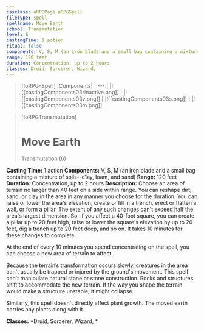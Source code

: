 ```yaml
---
cssclass: oRPGPage oRPGSpell
fileType: spell
spellname: Move_Earth
school: Transmutation
level: 6
castingTime: 1 action
ritual: false
components: V, S, M (an iron blade and a small bag containing a mixture of soils--c1ay, loam, and sand)
range: 120 feet
duration: Concentration, up to 2 hours
classes: Druid, Sorcerer, Wizard,
---
```

> [!oRPG-Spell]
> |Components|
> |:---:|
> |![[castingComponents03rinactive.png]] |
> |![[castingComponents03v.png]] |
> |![[castingComponents03s.png]] |
> |![[castingComponents03m.png]]|

> [!oRPGTransmutation]
>#  Move Earth
> Transmutation  (6)

**Casting Time:** 1 action
**Components:** V, S, M (an iron blade and a small bag containing a mixture of soils--c1ay, loam, and sand)
**Range:** 120 feet
**Duration:**  Concentration, up to 2 hours
**Description:**
Choose an area of terrain no larger than 40 feet on a side within range. You can reshape dirt, sand, or clay in the area in any manner you choose for the duration. You can raise or lower the area's elevation, create or fill in a trench, erect or flatten a wall, or form a pillar. The extent of any such changes can't exceed half the area's largest dimension. So, if you affect a 40-foot square, you can create a pillar up to 20 feet high, raise or lower the square's elevation by up to 20 feet, dig a trench up to 20 feet deep, and so on. It takes 10 minutes for these changes to complete.



 At the end of every 10 minutes you spend concentrating on the spell, you can choose a new area of terrain to affect.



 Because the terrain’s transformation occurs slowly, creatures in the area can't usually be trapped or injured by the ground's movement. This spell can't manipulate natural stone or stone construction. Rocks and structures shift to accommodate the new terrain. If the way you shape the terrain would make a structure unstable, it might collapse.



 Similarly, this spell doesn't directly affect plant growth. The moved earth carries any plants along with it.



**Classes:**  *Druid, Sorcerer, Wizard, *


